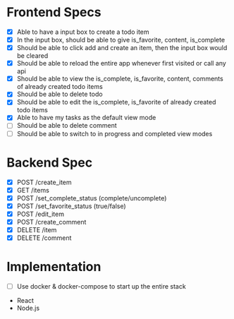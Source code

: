 # Frontend Specs

- [x] Able to have a input box to create a todo item
- [x] In the input box, should be able to give is_favorite, content, is_complete
- [x] Should be able to click add and create an item, then the input box would be cleared
- [x] Should be able to reload the entire app whenever first visited or call any api
- [x] Should be able to view the is_complete, is_favorite, content, comments of already created todo items
- [x] Should be able to delete todo
- [x] Should be able to edit the is_complete, is_favorite of already created todo items
- [x] Able to have my tasks as the default view mode
- [ ] Should be able to delete comment
- [ ] Should be able to switch to in progress and completed view modes

# Backend Spec

- [x] POST /create_item
- [x] GET /items
- [x] POST /set_complete_status (complete/uncomplete)
- [x] POST /set_favorite_status (true/false)
- [x] POST /edit_item
- [x] POST /create_comment
- [x] DELETE /item
- [x] DELETE /comment

# Implementation

- [ ] Use docker & docker-compose to start up the entire stack
- React
- Node.js
